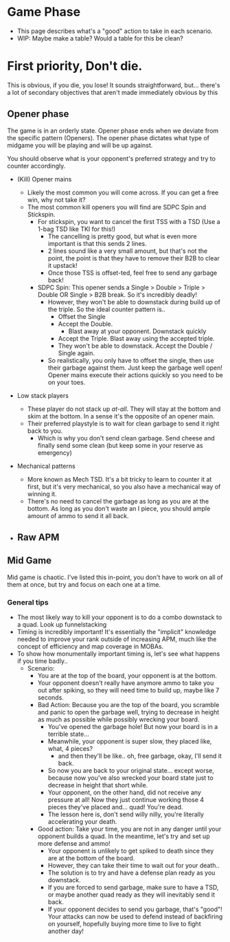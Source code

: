 # Game Phase
- This page describes what's a "good" action to take in each scenario. 
- WIP: Maybe make a table? Would a table for this be clean?

# First priority, Don't die.
This is obvious, if you die, you lose! It sounds straightforward, but... there's a lot of secondary objectives that aren't made immediately obvious by this

##  Opener phase
The game is in an orderly state. Opener phase ends when we deviate from the specific pattern (Openers). The opener phase dictates what type of midgame you will be playing and will be up against.

You should observe what is your opponent's preferred strategy and try to counter accordingly.

- (Kill) Opener mains
    - Likely the most common you will come across. If you can get a free win, why not take it?
    - The most common kill openers you will find are SDPC Spin and Stickspin.
        - For stickspin, you want to cancel the first TSS with a TSD (Use a 1-bag TSD like TKI for this!)
            - The cancelling is pretty good, but what is even more important is that this sends 2 lines. 
            - 2 lines sound like a very small amount, but that's not the point, the point is that they have to remove their B2B to clear it upstack!
            - Once those TSS is offset-ted, feel free to send any garbage back!
        - SDPC Spin: This opener sends a Single > Double > Triple > Double OR Single > B2B break. So it's incredibly deadly!
            - However, they won't be able to downstack during build up of the triple. So the ideal counter pattern is..
                - Offset the Single
                - Accept the Double.
                    - Blast away at your opponent. Downstack quickly
                - Accept the Triple. Blast away using the accepted triple.
                - They won't be able to downstack. Accept the Double / Single again.
            - So realistically, you only have to offset the single, then use their garbage against them. Just keep the garbage well open! Opener mains execute their actions quickly so you need to be on your toes.

- Low stack players
    - These player do not stack up *at-all*. They will stay at the bottom and skim at the bottom. In a sense it's the opposite of an opener main.
    - Their preferred playstyle is to wait for clean garbage to send it right back to you.
        - Which is why you don't send clean garbage. Send cheese and finally send some clean (but keep some in your reserve as emergency)

- Mechanical patterns
    - More known as Mech TSD. It's a bit tricky to learn to counter it at first, but it's very mechanical, so you also have a mechanical way of winning it.
    - There's no need to cancel the garbage as long as you are at the bottom. As long as you don't waste an I piece, you should ample amount of ammo to send it all back.

- Raw APM
    - 

## Mid Game
Mid game is chaotic. I've listed this in-point, you don't have to work on all of them at once, but try and focus on each one at a time.

### General tips
- The most likely way to kill your opponent is to do a combo downstack to a quad. Look up funnelstacking
- Timing is incredibly important! It's essentially the "implicit" knowledge needed to improve your rank outside of increasing APM, much like the concept of efficiency and map coverage in MOBAs.
- To show how monumentally important timing is, let's see what happens if you time badly..
    - Scenario: 
        - You are at the top of the board, your opponent is at the bottom.
        - Your opponent doesn't really have anymore ammo to take you out after spiking, so they will need time to build up, maybe like 7 seconds.
        - Bad Action: Because you are the top of the board, you scramble and panic to open the garbage well, trying to decrease in height as much as possible while possibly wrecking your board.
            - You've opened the garbage hole! But now your board is in a terrible state...
            - Meanwhile, your opponent is super slow, they placed like, what, 4 pieces? 
                - and then they'll be like.. oh, free garbage, okay, I'll send it back. 
            - So now you are back to your original state... except worse, because now you've also wrecked your board state just to decrease in height that short while.
            - Your opponent, on the other hand, did not receive any pressure at all! Now they just continue working those 4 pieces they've placed and... quad! You're dead.
            - The lesson here is, don't send willy nilly, you're literally accelerating your death.
        - Good action: Take your time, you are not in any danger until your opponent builds a quad. In the meantime, let's try and set up more defense and ammo!
            - Your opponent is unlikely to get spiked to death since they are at the bottom of the board. 
            - However, they can take their time to wait out for your death..
            - The solution is to try and have a defense plan ready as you downstack.
            - If you are forced to send garbage, make sure to have a TSD, or maybe another quad ready as they will inevitably send it back.
            - If your opponent decides to send you garbage, that's "good"! Your attacks can now be used to defend instead of backfiring on yourself, hopefully buying more time to live to fight another day!
